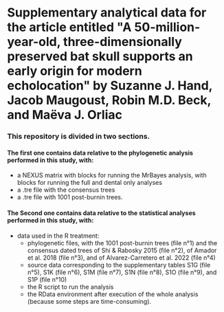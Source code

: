 # Supplementary analytical data for the article entitled "A 50-million-year-old, three-dimensionally preserved bat skull supports an early origin for modern echolocation" by Suzanne J. Hand, Jacob Maugoust, Robin M.D. Beck, and Maëva J. Orliac

### This repository is divided in two sections.

#### The first one contains data relative to the phylogenetic analysis performed in this study, with:
- a NEXUS matrix with blocks for running the MrBayes analysis, with blocks for running the full and dental only analyses
- a .tre file with the consensus trees
- a .tre file with 1001 post-burnin trees.

#### The Second one contains data relative to the statistical analyses performed in this study, with:
- data used in the R treatment:
  - phylogenetic files, with the 1001 post-burnin trees (file n°1) and the consensus dated trees of Shi & Rabosky 2015 (file n°2), of Amador et al. 2018 (file n°3), and of Alvarez-Carretero et al. 2022 (file n°4)
  - source data corresponding to the supplementary tables S1G (file n°5), S1K (file n°6), S1M (file n°7), S1N (file n°8), S1O (file n°9), and S1P (file n°10)
  - the R script to run the analysis
  - the RData environment after execution of the whole analysis (because some steps are time-consuming).
